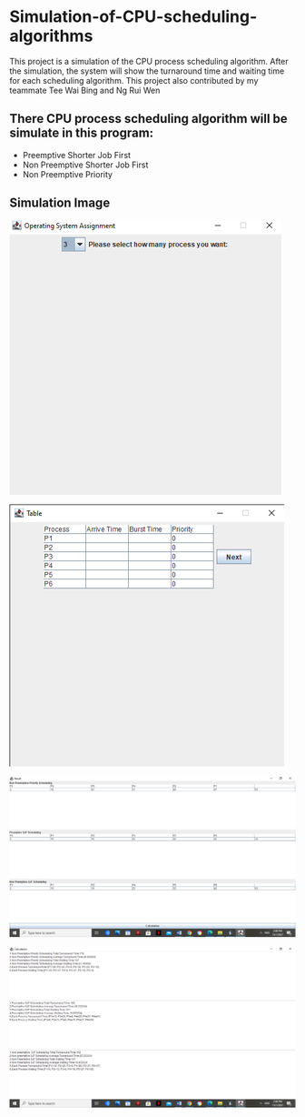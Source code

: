 # Simulation-of-CPU-scheduling-algorithms
This project is a simulation of the CPU process scheduling algorithm. After the simulation, the system will show the turnaround time and waiting time for each scheduling 
algorithm. This project also contributed by my teammate Tee Wai Bing and Ng Rui Wen

## There CPU process scheduling algorithm will be simulate in this program:

* Preemptive Shorter Job First
* Non Preemptive Shorter Job First
* Non Preemptive Priority

## Simulation Image
![alt text](https://github.com/GuanSoh/Simulation-of-CPU-scheduling-algorithms/blob/main/Simulation%20Image/Simualtion%20Image%201.png)

![alt text](https://github.com/GuanSoh/Simulation-of-CPU-scheduling-algorithms/blob/main/Simulation%20Image/Simulation%20Image2.png)

![alt text](https://github.com/GuanSoh/Simulation-of-CPU-scheduling-algorithms/blob/main/Simulation%20Image/Simulation%20Image3.png)

![alt text](https://github.com/GuanSoh/Simulation-of-CPU-scheduling-algorithms/blob/main/Simulation%20Image/Simulation%20Image4.png)
